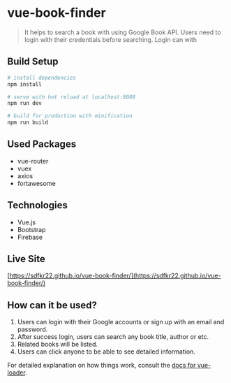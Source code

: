 # vue-book-finder

> It helps to search a book with using Google Book API. Users need to login with their credentials before searching. Login can with 

## Build Setup

``` bash
# install dependencies
npm install

# serve with hot reload at localhost:8080
npm run dev

# build for production with minification
npm run build
```
## Used Packages
- vue-router
- vuex
- axios
- fortawesome

## Technologies
- Vue.js
- Bootstrap
- Firebase

## Live Site
[https://sdfkr22.github.io/vue-book-finder/](https://sdfkr22.github.io/vue-book-finder/)

## How can it be used?
1. Users can login with their Google accounts or sign up with an email and password.
2. After success login, users can search any book title, author or etc.
3. Related books will be listed.
4. Users can click anyone to be able to see detailed information. 
 

For detailed explanation on how things work, consult the [docs for vue-loader](http://vuejs.github.io/vue-loader).
